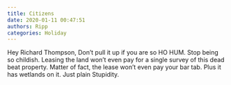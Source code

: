 ```yaml
---
title: Citizens
date: 2020-01-11 00:47:51
authors: Ripp
categories: Holiday
---
```


 Hey Richard Thompson,
Don’t pull it up if you are so HO HUM.  Stop being so childish. Leasing the land won’t even pay for a single survey of this dead beat property. Matter of fact, the lease won’t even pay your bar tab.  Plus it has wetlands on it. Just plain Stupidity.